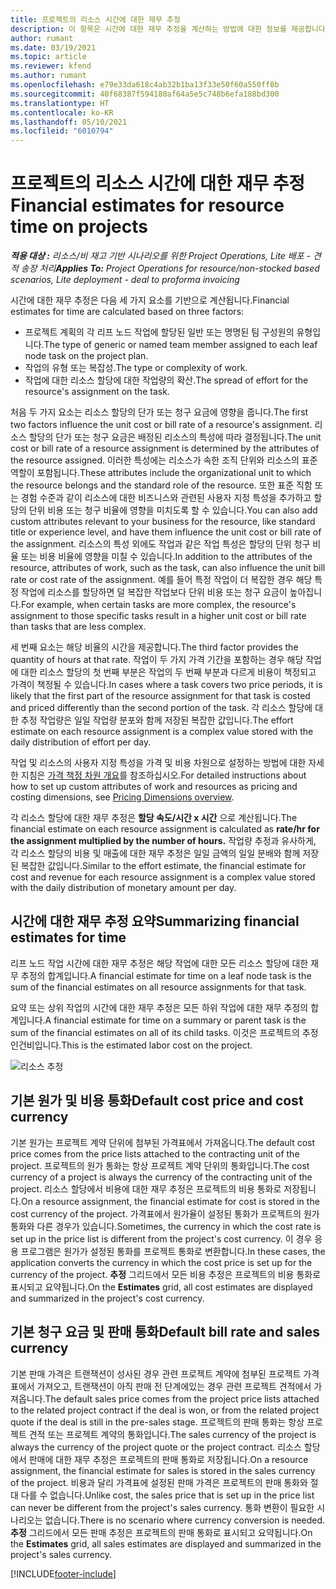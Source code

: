 ```yaml
---
title: 프로젝트의 리소스 시간에 대한 재무 추정
description: 이 항목은 시간에 대한 재무 추정을 계산하는 방법에 대한 정보를 제공합니다.
author: rumant
ms.date: 03/19/2021
ms.topic: article
ms.reviewer: kfend
ms.author: rumant
ms.openlocfilehash: e79e33da618c4ab32b1ba13f33e50f60a550ff0b
ms.sourcegitcommit: 40f68387f594180af64a5e5c748b6efa188bd300
ms.translationtype: HT
ms.contentlocale: ko-KR
ms.lasthandoff: 05/10/2021
ms.locfileid: "6010794"
---
```

# <a name="financial-estimates-for-resource-time-on-projects"></a><span data-ttu-id="69319-103">프로젝트의 리소스 시간에 대한 재무 추정</span><span class="sxs-lookup"><span data-stu-id="69319-103">Financial estimates for resource time on projects</span></span>

<span data-ttu-id="69319-104">_**적용 대상 :** 리소스/비 재고 기반 시나리오를 위한 Project Operations, Lite 배포 - 견적 송장 처리_</span><span class="sxs-lookup"><span data-stu-id="69319-104">_**Applies To:** Project Operations for resource/non-stocked based scenarios, Lite deployment - deal to proforma invoicing_</span></span>

<span data-ttu-id="69319-105">시간에 대한 재무 추정은 다음 세 가지 요소를 기반으로 계산됩니다.</span><span class="sxs-lookup"><span data-stu-id="69319-105">Financial estimates for time are calculated based on three factors:</span></span> 

- <span data-ttu-id="69319-106">프로젝트 계획의 각 리프 노드 작업에 할당된 일반 또는 명명된 팀 구성원의 유형입니다.</span><span class="sxs-lookup"><span data-stu-id="69319-106">The type of generic or named team member assigned to each leaf node task on the project plan.</span></span> 
- <span data-ttu-id="69319-107">작업의 유형 또는 복잡성.</span><span class="sxs-lookup"><span data-stu-id="69319-107">The type or complexity of work.</span></span>
- <span data-ttu-id="69319-108">작업에 대한 리소스 할당에 대한 작업량의 확산.</span><span class="sxs-lookup"><span data-stu-id="69319-108">The spread of effort for the resource's assignment on the task.</span></span> 

<span data-ttu-id="69319-109">처음 두 가지 요소는 리소스 할당의 단가 또는 청구 요금에 영향을 줍니다.</span><span class="sxs-lookup"><span data-stu-id="69319-109">The first two factors influence the unit cost or bill rate of a resource's assignment.</span></span> <span data-ttu-id="69319-110">리소스 할당의 단가 또는 청구 요금은 배정된 리소스의 특성에 따라 결정됩니다.</span><span class="sxs-lookup"><span data-stu-id="69319-110">The unit cost or bill rate of a resource assignment is determined by the attributes of the resource assigned.</span></span> <span data-ttu-id="69319-111">이러한 특성에는 리소스가 속한 조직 단위와 리소스의 표준 역할이 포함됩니다.</span><span class="sxs-lookup"><span data-stu-id="69319-111">These attributes include the organizational unit to which the resource belongs and the standard role of the resource.</span></span> <span data-ttu-id="69319-112">또한 표준 직함 또는 경험 수준과 같이 리소스에 대한 비즈니스와 관련된 사용자 지정 특성을 추가하고 할당의 단위 비용 또는 청구 비율에 영향을 미치도록 할 수 있습니다.</span><span class="sxs-lookup"><span data-stu-id="69319-112">You can also add custom attributes relevant to your business for the resource, like standard title or experience level, and have them influence the unit cost or bill rate of the assignment.</span></span>
<span data-ttu-id="69319-113">리소스의 특성 외에도 작업과 같은 작업 특성은 할당의 단위 청구 비율 또는 비용 비율에 영향을 미칠 수 있습니다.</span><span class="sxs-lookup"><span data-stu-id="69319-113">In addition to the attributes of the resource, attributes of work, such as the task, can also influence the unit bill rate or cost rate of the assignment.</span></span> <span data-ttu-id="69319-114">예를 들어 특정 작업이 더 복잡한 경우 해당 특정 작업에 리소스를 할당하면 덜 복잡한 작업보다 단위 비용 또는 청구 요금이 높아집니다.</span><span class="sxs-lookup"><span data-stu-id="69319-114">For example, when certain tasks are more complex, the resource's assignment to those specific tasks result in a higher unit cost or bill rate than tasks that are less complex.</span></span>   

<span data-ttu-id="69319-115">세 번째 요소는 해당 비율의 시간을 제공합니다.</span><span class="sxs-lookup"><span data-stu-id="69319-115">The third factor provides the quantity of hours at that rate.</span></span> <span data-ttu-id="69319-116">작업이 두 가지 가격 기간을 포함하는 경우 해당 작업에 대한 리소스 할당의 첫 번째 부분은 작업의 두 번째 부분과 다르게 비용이 책정되고 가격이 책정될 수 있습니다.</span><span class="sxs-lookup"><span data-stu-id="69319-116">In cases where a task covers two price periods, it is likely that the first part of the resource assignment for that task is costed and priced differently than the second portion of the task.</span></span> <span data-ttu-id="69319-117">각 리소스 할당에 대한 추정 작업량은 일일 작업량 분포와 함께 저장된 복잡한 값입니다.</span><span class="sxs-lookup"><span data-stu-id="69319-117">The effort estimate on each resource assignment is a complex value stored with the daily distribution of effort per day.</span></span>

<span data-ttu-id="69319-118">작업 및 리소스의 사용자 지정 특성을 가격 및 비용 차원으로 설정하는 방법에 대한 자세한 지침은 [가격 책정 차원 개요](../pricing-costing/pricing-dimensions-overview.md)를 참조하십시오.</span><span class="sxs-lookup"><span data-stu-id="69319-118">For detailed instructions about how to set up custom attributes of work and resources as pricing and costing dimensions, see [Pricing Dimensions overview](../pricing-costing/pricing-dimensions-overview.md).</span></span>

<span data-ttu-id="69319-119">각 리소스 할당에 대한 재무 추정은 **할당 속도/시간 x 시간** 으로 계산됩니다.</span><span class="sxs-lookup"><span data-stu-id="69319-119">The financial estimate on each resource assignment is calculated as **rate/hr for the assignment multiplied by the number of hours.**</span></span>  <span data-ttu-id="69319-120">작업량 추정과 유사하게, 각 리소스 할당의 비용 및 매출에 대한 재무 추정은 일일 금액의 일일 분배와 함께 저장된 복잡한 값입니다.</span><span class="sxs-lookup"><span data-stu-id="69319-120">Similar to the effort estimate, the financial estimate for cost and revenue for each resource assignment is a complex value stored with the daily distribution of monetary amount per day.</span></span> 

## <a name="summarizing-financial-estimates-for-time"></a><span data-ttu-id="69319-121">시간에 대한 재무 추정 요약</span><span class="sxs-lookup"><span data-stu-id="69319-121">Summarizing financial estimates for time</span></span>
<span data-ttu-id="69319-122">리프 노드 작업 시간에 대한 재무 추정은 해당 작업에 대한 모든 리소스 할당에 대한 재무 추정의 합계입니다.</span><span class="sxs-lookup"><span data-stu-id="69319-122">A financial estimate for time on a leaf node task is the sum of the financial estimates on all resource assignments for that task.</span></span>

<span data-ttu-id="69319-123">요약 또는 상위 작업의 시간에 대한 재무 추정은 모든 하위 작업에 대한 재무 추정의 합계입니다.</span><span class="sxs-lookup"><span data-stu-id="69319-123">A financial estimate for time on a summary or parent task is the sum of the financial estimates on all of its child tasks.</span></span> <span data-ttu-id="69319-124">이것은 프로젝트의 추정 인건비입니다.</span><span class="sxs-lookup"><span data-stu-id="69319-124">This is the estimated labor cost on the project.</span></span> 

![리소스 추정](./media/navigation12.png)

## <a name="default-cost-price-and-cost-currency"></a><span data-ttu-id="69319-126">기본 원가 및 비용 통화</span><span class="sxs-lookup"><span data-stu-id="69319-126">Default cost price and cost currency</span></span>

<span data-ttu-id="69319-127">기본 원가는 프로젝트 계약 단위에 첨부된 가격표에서 가져옵니다.</span><span class="sxs-lookup"><span data-stu-id="69319-127">The default cost price comes from the price lists attached to the contracting unit of the project.</span></span> <span data-ttu-id="69319-128">프로젝트의 원가 통화는 항상 프로젝트 계약 단위의 통화입니다.</span><span class="sxs-lookup"><span data-stu-id="69319-128">The cost currency of a project is always the currency of the contracting unit of the project.</span></span> <span data-ttu-id="69319-129">리소스 할당에서 비용에 대한 재무 추정은 프로젝트의 비용 통화로 저장됩니다.</span><span class="sxs-lookup"><span data-stu-id="69319-129">On a resource assignment, the financial estimate for cost is stored in the cost currency of the project.</span></span> <span data-ttu-id="69319-130">가격표에서 원가율이 설정된 통화가 프로젝트의 원가 통화와 다른 경우가 있습니다.</span><span class="sxs-lookup"><span data-stu-id="69319-130">Sometimes, the currency in which the cost rate is set up in the price list is different from the project's cost currency.</span></span> <span data-ttu-id="69319-131">이 경우 응용 프로그램은 원가가 설정된 통화를 프로젝트 통화로 변환합니다.</span><span class="sxs-lookup"><span data-stu-id="69319-131">In these cases, the application converts the currency in which the cost price is set up for the currency of the project.</span></span> <span data-ttu-id="69319-132">**추정** 그리드에서 모든 비용 추정은 프로젝트의 비용 통화로 표시되고 요약됩니다.</span><span class="sxs-lookup"><span data-stu-id="69319-132">On the **Estimates** grid, all cost estimates are displayed and summarized in the project's cost currency.</span></span> 

## <a name="default-bill-rate-and-sales-currency"></a><span data-ttu-id="69319-133">기본 청구 요금 및 판매 통화</span><span class="sxs-lookup"><span data-stu-id="69319-133">Default bill rate and sales currency</span></span>

<span data-ttu-id="69319-134">기본 판매 가격은 트랜잭션이 성사된 경우 관련 프로젝트 계약에 첨부된 프로젝트 가격표에서 가져오고, 트랜잭션이 아직 판매 전 단계에있는 경우 관련 프로젝트 견적에서 가져옵니다.</span><span class="sxs-lookup"><span data-stu-id="69319-134">The default sales price comes from the project price lists attached to the related project contract if the deal is won, or from the related project quote if the deal is still in the pre-sales stage.</span></span> <span data-ttu-id="69319-135">프로젝트의 판매 통화는 항상 프로젝트 견적 또는 프로젝트 계약의 통화입니다.</span><span class="sxs-lookup"><span data-stu-id="69319-135">The sales currency of the project is always the currency of the project quote or the project contract.</span></span> <span data-ttu-id="69319-136">리소스 할당에서 판매에 대한 재무 추정은 프로젝트의 판매 통화로 저장됩니다.</span><span class="sxs-lookup"><span data-stu-id="69319-136">On a resource assignment, the financial estimate for sales is stored in the sales currency of the project.</span></span> <span data-ttu-id="69319-137">비용과 달리 가격표에 설정된 판매 가격은 프로젝트의 판매 통화와 절대 다를 수 없습니다.</span><span class="sxs-lookup"><span data-stu-id="69319-137">Unlike cost, the sales price that is set up in the price list can never be different from the project's sales currency.</span></span> <span data-ttu-id="69319-138">통화 변환이 필요한 시나리오는 없습니다.</span><span class="sxs-lookup"><span data-stu-id="69319-138">There is no scenario where currency conversion is needed.</span></span> <span data-ttu-id="69319-139">**추정** 그리드에서 모든 판매 추정은 프로젝트의 판매 통화로 표시되고 요약됩니다.</span><span class="sxs-lookup"><span data-stu-id="69319-139">On the **Estimates** grid, all sales estimates are displayed and summarized in the project's sales currency.</span></span> 

[!INCLUDE[footer-include](../includes/footer-banner.md)]
